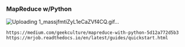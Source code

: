 ### MapReduce w/Python

![Uploading 1_massjfmtiZyL1eCaZVf4CQ.gif…]()

    https://medium.com/geekculture/mapreduce-with-python-5d12a772d5b3
    https://mrjob.readthedocs.io/en/latest/guides/quickstart.html
